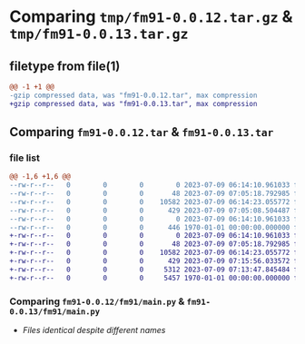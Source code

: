 # Comparing `tmp/fm91-0.0.12.tar.gz` & `tmp/fm91-0.0.13.tar.gz`

## filetype from file(1)

```diff
@@ -1 +1 @@
-gzip compressed data, was "fm91-0.0.12.tar", max compression
+gzip compressed data, was "fm91-0.0.13.tar", max compression
```

## Comparing `fm91-0.0.12.tar` & `fm91-0.0.13.tar`

### file list

```diff
@@ -1,6 +1,6 @@
--rw-r--r--   0        0        0        0 2023-07-09 06:14:10.961033 fm91-0.0.12/fm91/__init__.py
--rw-r--r--   0        0        0       48 2023-07-09 07:05:18.792985 fm91-0.0.12/fm91/__main__.py
--rw-r--r--   0        0        0    10582 2023-07-09 06:14:23.055772 fm91-0.0.12/fm91/main.py
--rw-r--r--   0        0        0      429 2023-07-09 07:05:08.504487 fm91-0.0.12/pyproject.toml
--rw-r--r--   0        0        0        0 2023-07-09 06:14:10.961033 fm91-0.0.12/README.md
--rw-r--r--   0        0        0      446 1970-01-01 00:00:00.000000 fm91-0.0.12/PKG-INFO
+-rw-r--r--   0        0        0        0 2023-07-09 06:14:10.961033 fm91-0.0.13/fm91/__init__.py
+-rw-r--r--   0        0        0       48 2023-07-09 07:05:18.792985 fm91-0.0.13/fm91/__main__.py
+-rw-r--r--   0        0        0    10582 2023-07-09 06:14:23.055772 fm91-0.0.13/fm91/main.py
+-rw-r--r--   0        0        0      429 2023-07-09 07:15:56.033572 fm91-0.0.13/pyproject.toml
+-rw-r--r--   0        0        0     5312 2023-07-09 07:13:47.845484 fm91-0.0.13/README.md
+-rw-r--r--   0        0        0     5457 1970-01-01 00:00:00.000000 fm91-0.0.13/PKG-INFO
```

### Comparing `fm91-0.0.12/fm91/main.py` & `fm91-0.0.13/fm91/main.py`

 * *Files identical despite different names*

